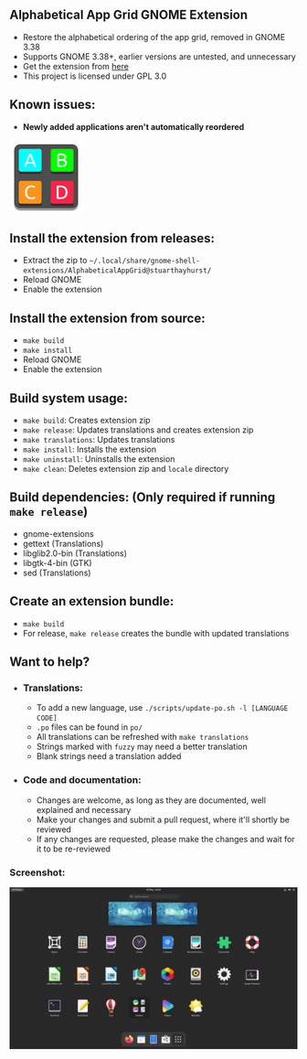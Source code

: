 ## Alphabetical App Grid GNOME Extension
  - Restore the alphabetical ordering of the app grid, removed in GNOME 3.38
  - Supports GNOME 3.38+, earlier versions are untested, and unnecessary
  - Get the extension from [here](https://extensions.gnome.org/extension/4269/alphabetical-app-grid/)
  - This project is licensed under GPL 3.0

## Known issues:
  - **Newly added applications aren't automatically reordered**

![Extension](docs/icon.png)

## Install the extension from releases:
  - Extract the zip to `~/.local/share/gnome-shell-extensions/AlphabeticalAppGrid@stuarthayhurst/`
  - Reload GNOME
  - Enable the extension

## Install the extension from source:
  - `make build`
  - `make install`
  - Reload GNOME
  - Enable the extension

## Build system usage:
  - `make build`: Creates extension zip
  - `make release`: Updates translations and creates extension zip
  - `make translations`: Updates translations
  - `make install`: Installs the extension
  - `make uninstall`: Uninstalls the extension
  - `make clean`: Deletes extension zip and `locale` directory

## Build dependencies: (Only required if running `make release`)
  - gnome-extensions
  - gettext (Translations)
  - libglib2.0-bin (Translations)
  - libgtk-4-bin (GTK)
  - sed (Translations)

## Create an extension bundle:
  - `make build`
  - For release, `make release` creates the bundle with updated translations

## Want to help?
  - ### Translations:
    - To add a new language, use `./scripts/update-po.sh -l [LANGUAGE CODE]`
    - `.po` files can be found in `po/`
    - All translations can be refreshed with `make translations`
    - Strings marked with `fuzzy` may need a better translation
    - Blank strings need a translation added
  - ### Code and documentation:
    - Changes are welcome, as long as they are documented, well explained and necessary
    - Make your changes and submit a pull request, where it'll shortly be reviewed
    - If any changes are requested, please make the changes and wait for it to be re-reviewed

### Screenshot:
![Extension](docs/screenshot.png)
